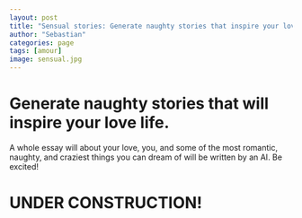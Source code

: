 ```yaml
---
layout: post
title: "Sensual stories: Generate naughty stories that inspire your love life."
author: "Sebastian"
categories: page
tags: [amour]
image: sensual.jpg
---
```


# Generate naughty stories that will inspire your love life.
A whole essay will about your love, you, and some of the most romantic, naughty, and craziest things you can dream of will be written by an AI.
Be excited!

# UNDER CONSTRUCTION!
